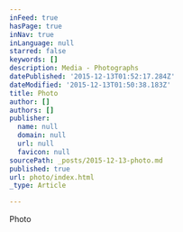 ```yaml
---
inFeed: true
hasPage: true
inNav: true
inLanguage: null
starred: false
keywords: []
description: Media - Photographs
datePublished: '2015-12-13T01:52:17.284Z'
dateModified: '2015-12-13T01:50:38.183Z'
title: Photo
author: []
authors: []
publisher:
  name: null
  domain: null
  url: null
  favicon: null
sourcePath: _posts/2015-12-13-photo.md
published: true
url: photo/index.html
_type: Article

---
```

Photo